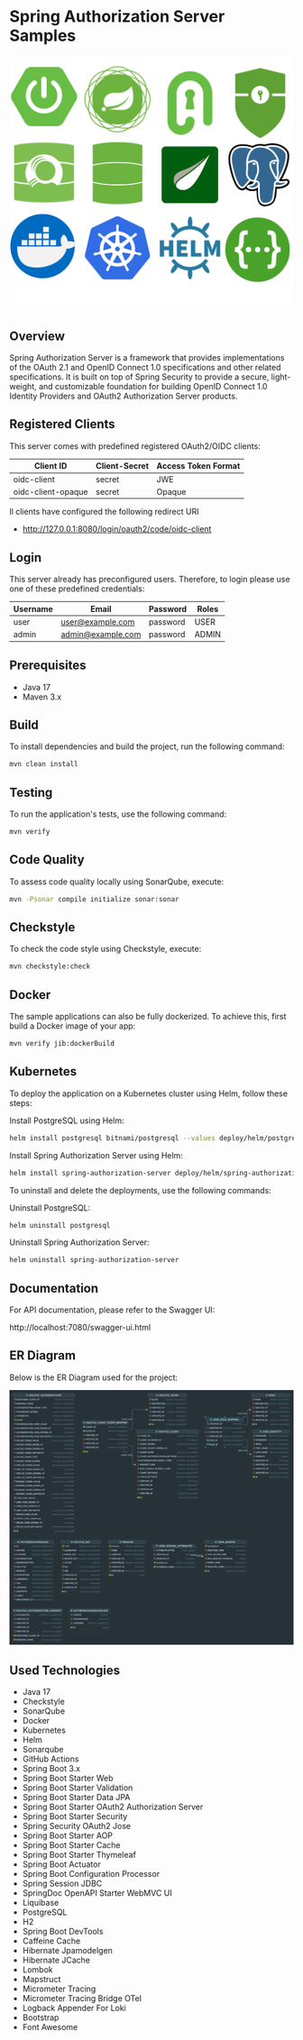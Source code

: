 # Spring Authorization Server Samples

![Introduction](https://github.com/susimsek/spring-sso-samples/blob/main/images/introduction.png)

## Overview

Spring Authorization Server is a framework that provides implementations of the OAuth 2.1 and OpenID Connect 1.0 specifications and other related specifications. It is built on top of Spring Security to provide a secure, light-weight, and customizable foundation for building OpenID Connect 1.0 Identity Providers and OAuth2 Authorization Server products.

## Registered Clients

This server comes with predefined registered OAuth2/OIDC clients:

| Client ID          | Client-Secret | Access Token Format |
|--------------------|---------------|---------------------|
| oidc-client        | secret        | JWE                 |
| oidc-client-opaque | secret        | Opaque              |

ll clients have configured the following redirect URI

* http://127.0.0.1:8080/login/oauth2/code/oidc-client

## Login

This server already has preconfigured users.
Therefore, to login please use one of these predefined credentials:

| Username | Email                    | Password | Roles  |
|----------|--------------------------|----------|--------|
| user     | user@example.com         | password | USER   |
| admin    | admin@example.com        | password | ADMIN  |

## Prerequisites

- Java 17
- Maven 3.x

## Build

To install dependencies and build the project, run the following command:

```sh
mvn clean install
```

## Testing

To run the application's tests, use the following command:

```sh
mvn verify
```

## Code Quality

To assess code quality locally using SonarQube, execute:

```sh
mvn -Psonar compile initialize sonar:sonar
```

## Checkstyle

To check the code style using Checkstyle, execute:

```sh
mvn checkstyle:check
```

## Docker

The sample applications can also be fully dockerized. To achieve this, first build a Docker image of your app:

```sh
mvn verify jib:dockerBuild
```

## Kubernetes

To deploy the application on a Kubernetes cluster using Helm, follow these steps:

Install PostgreSQL using Helm:

```sh
helm install postgresql bitnami/postgresql --values deploy/helm/postgresql/values.yaml --version 12.11.1
```

Install Spring Authorization Server using Helm:

```sh
helm install spring-authorization-server deploy/helm/spring-authorization-server
```

To uninstall and delete the deployments, use the following commands:

Uninstall PostgreSQL:

```sh
helm uninstall postgresql
```

Uninstall Spring Authorization Server:

```sh
helm uninstall spring-authorization-server
```

## Documentation

For API documentation, please refer to the Swagger UI:

http://localhost:7080/swagger-ui.html

## ER Diagram

Below is the ER Diagram used for the project:

![ER Diagram](https://github.com/susimsek/spring-sso-samples/blob/main/images/er-diagram.png)

## Used Technologies

- Java 17
- Checkstyle
- SonarQube
- Docker
- Kubernetes
- Helm
- Sonarqube
- GitHub Actions
- Spring Boot 3.x
- Spring Boot Starter Web
- Spring Boot Starter Validation
- Spring Boot Starter Data JPA
- Spring Boot Starter OAuth2 Authorization Server
- Spring Boot Starter Security
- Spring Security OAuth2 Jose
- Spring Boot Starter AOP
- Spring Boot Starter Cache
- Spring Boot Starter Thymeleaf
- Spring Boot Actuator
- Spring Boot Configuration Processor
- Spring Session JDBC
- SpringDoc OpenAPI Starter WebMVC UI
- Liquibase
- PostgreSQL
- H2
- Spring Boot DevTools
- Caffeine Cache
- Hibernate Jpamodelgen
- Hibernate JCache
- Lombok
- Mapstruct
- Micrometer Tracing
- Micrometer Tracing Bridge OTel
- Logback Appender For Loki
- Bootstrap
- Font Awesome
